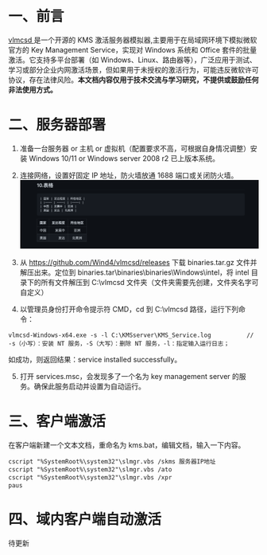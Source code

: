 # 一、前言
[vlmcsd ](https://github.com/Wind4/vlmcsd)是一个开源的 KMS 激活服务器模拟器,主要用于在局域网环境下模拟微软官方的 Key Management Service，实现对 Windows 系统和 Office 套件的批量激活。它支持多平台部署（如 Windows、Linux、路由器等），广泛应用于测试、学习或部分企业内网激活场景，但如果用于未授权的激活行为，可能违反微软许可协议，存在法律风险。**本文档内容仅用于技术交流与学习研究，不提供或鼓励任何非法使用方式。**

# 二、服务器部署
1. 准备一台服务器 or 主机 or 虚拟机（配置要求不高，可根据自身情况调整）安装 Windows 10/11 or Windows server 2008 r2 已上版本系统。

2. 连接网络，设置好固定 IP 地址，防火墙放通 1688 端口或关闭防火墙。
![图一](1.png)
3. 从 https://github.com/Wind4/vlmcsd/releases 下载 binaries.tar.gz 文件并解压出来。定位到 binaries.tar\binaries\binaries\Windows\intel，将 intel 目录下的所有文件解压到 C:\vlmcsd 文件夹（文件夹需要先创建，文件夹名字可自定义）

4. 以管理员身份打开命令提示符 CMD，cd 到 C:\vlmcsd 路径，运行下列命令：
```
vlmcsd-Windows-x64.exe -s -l C:\KMSserver\KMS_Service.log          // -s（小写）：安装 NT 服务，-S（大写）：删除 NT 服务，-l：指定输入运行日志；
```
如成功，则返回结果：service installed successfully。

5. 打开 services.msc，会发现多了一个名为 key management server 的服务。确保此服务启动并设置为自动运行。


# 三、客户端激活
在客户端新建一个文本文档，重命名为 kms.bat，编辑文档，输入一下内容。
```
cscript "%SystemRoot%\system32"\slmgr.vbs /skms 服务器IP地址
cscript "%SystemRoot%\system32"\slmgr.vbs /ato
cscript "%SystemRoot%\system32"\slmgr.vbs /xpr
paus
```

# 四、域内客户端自动激活
待更新